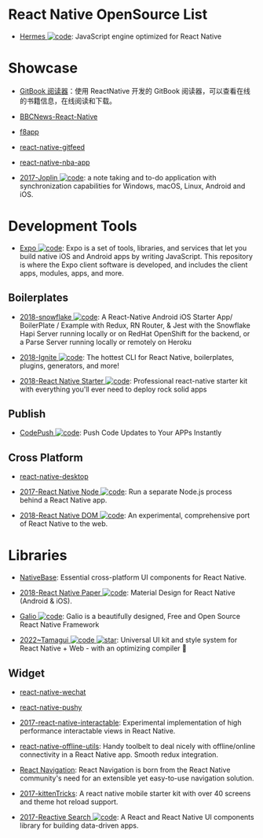 # React Native OpenSource List

- [Hermes ![code](https://ng-tech.icu/assets/code.svg)](https://hermesengine.dev/): JavaScript engine optimized for React Native

# Showcase

- [GitBook 阅读器](https://github.com/le0zh/gitbook-reader-rn)：使用 ReactNative 开发的 GitBook 阅读器，可以查看在线的书籍信息，在线阅读和下载。

- [BBCNews-React-Native](https://github.com/joeltrew/BBCNews-React-Native)

- [f8app](https://github.com/fbsamples/f8app)

- [react-native-gitfeed](https://github.com/xiekw2010/react-native-gitfeed)

- [react-native-nba-app](https://github.com/wwayne/react-native-nba-app)

- [2017-Joplin ![code](https://ng-tech.icu/assets/code.svg)](https://github.com/laurent22/joplin): a note taking and to-do application with synchronization capabilities for Windows, macOS, Linux, Android and iOS.

# Development Tools

- [Expo ![code](https://ng-tech.icu/assets/code.svg)](https://github.com/expo/expo): Expo is a set of tools, libraries, and services that let you build native iOS and Android apps by writing JavaScript. This repository is where the Expo client software is developed, and includes the client apps, modules, apps, and more.

## Boilerplates

- [2018-snowflake ![code](https://ng-tech.icu/assets/code.svg)](https://github.com/bartonhammond/snowflake): A React-Native Android iOS Starter App/ BoilerPlate / Example with Redux, RN Router, & Jest with the Snowflake Hapi Server running locally or on RedHat OpenShift for the backend, or a Parse Server running locally or remotely on Heroku

- [2018-Ignite ![code](https://ng-tech.icu/assets/code.svg)](https://github.com/infinitered/ignite): The hottest CLI for React Native, boilerplates, plugins, generators, and more!

- [2018-React Native Starter ![code](https://ng-tech.icu/assets/code.svg)](https://github.com/ueno-llc/react-native-starter): Professional react-native starter kit with everything you'll ever need to deploy rock solid apps

## Publish

- [CodePush ![code](https://ng-tech.icu/assets/code.svg)](https://microsoft.github.io/code-push/): Push Code Updates to Your APPs Instantly

## Cross Platform

- [react-native-desktop](https://github.com/ptmt/react-native-desktop)

- [2017-React Native Node ![code](https://ng-tech.icu/assets/code.svg)](https://github.com/staltz/react-native-node): Run a separate Node.js process behind a React Native app.

- [2018-React Native DOM ![code](https://ng-tech.icu/assets/code.svg)](https://github.com/vincentriemer/react-native-dom): An experimental, comprehensive port of React Native to the web.

# Libraries

- [NativeBase](https://github.com/GeekyAnts/NativeBase): Essential cross-platform UI components for React Native.

- [2018-React Native Paper ![code](https://ng-tech.icu/assets/code.svg)](https://parg.co/U1m): Material Design for React Native (Android & iOS).

- [Galio ![code](https://ng-tech.icu/assets/code.svg)](https://github.com/galio-org/galio): Galio is a beautifully designed, Free and Open Source React Native Framework

- [2022~Tamagui ![code](https://ng-tech.icu/assets/code.svg) ![star](https://img.shields.io/github/stars/tamagui/tamagui)](https://github.com/tamagui/tamagui): Universal UI kit and style system for React Native + Web - with an optimizing compiler 🚄

## Widget

- [react-native-wechat](https://github.com/weflex/react-native-wechat)

- [react-native-pushy](https://github.com/reactnativecn/react-native-pushy)

- [2017-react-native-interactable](https://github.com/wix/react-native-interactable): Experimental implementation of high performance interactable views in React Native.

- [react-native-offline-utils](https://github.com/rauliyohmc/react-native-offline-utils): Handy toolbelt to deal nicely with offline/online connectivity in a React Native app. Smooth redux integration.

- [React Navigation](https://github.com/react-community/react-navigation): React Navigation is born from the React Native community's need for an extensible yet easy-to-use navigation solution.

- [2017-kittenTricks](https://github.com/akveo/kittenTricks): A react native mobile starter kit with over 40 screens and theme hot reload support.

- [2017-Reactive Search ![code](https://ng-tech.icu/assets/code.svg)](https://github.com/appbaseio/reactivesearch): A React and React Native UI components library for building data-driven apps.
